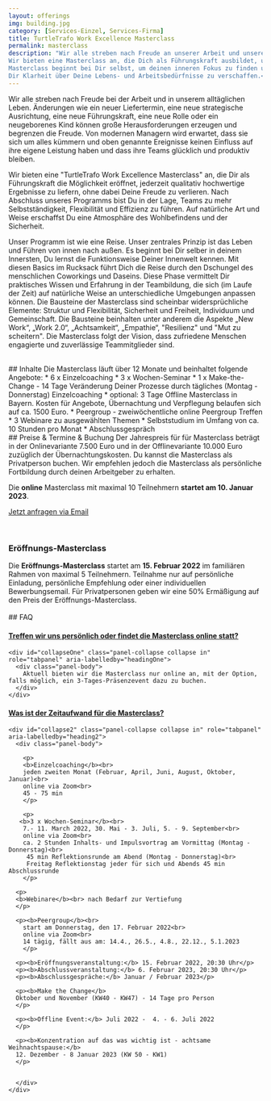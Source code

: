 ```yaml
---
layout: offerings
img: building.jpg
category: [Services-Einzel, Services-Firma]
title: TurtleTrafo Work Excellence Masterclass
permalink: masterclass
description: "Wir alle streben nach Freude an unserer Arbeit und unserem Leben.
Wir bieten eine Masterclass an, die Dich als Führungskraft ausbildet, um jederzeit qualitativ hochwertige Ergebnisse zu liefern, ohne Deine Freude zu verlieren. Die
Masterclass beginnt bei Dir selbst, um deinen inneren Fokus zu finden und
Dir Klarheit über Deine Lebens- und Arbeitsbedürfnisse zu verschaffen.<br><b>Startet online am 15. Februar 2022</b>"
---
```


<!--
Work Freedom Business Masterclass
Work Excellence Masterclass
Connect to the Wisdom of High Performance Management / delivery
Open the Secret of High Performance Management
Human Being Management Masterclass
Pandamy Flexible Management Masterclass
Change / Transformation Stable Management Masterclass
Challenge Resiliency
-->

Wir alle streben nach Freude bei der Arbeit und in unserem alltäglichen Leben. Änderungen wie ein neuer Liefertermin, eine neue strategische Ausrichtung, eine neue Führungskraft, eine neue Rolle oder ein neugeborenes Kind können große Herausforderungen erzeugen und begrenzen die Freude. Von modernen Managern wird erwartet, dass sie sich um alles kümmern und oben genannte Ereignisse keinen Einfluss auf ihre eigene Leistung haben und dass ihre Teams glücklich und produktiv bleiben.

Wir bieten eine "TurtleTrafo Work Excellence Masterclass" an, die Dir als Führungskraft die Möglichkeit eröffnet, jederzeit qualitativ hochwertige Ergebnisse zu liefern, ohne dabei Deine Freude zu verlieren. Nach Abschluss unseres Programms bist Du in der Lage, Teams zu mehr Selbstständigkeit, Flexibilität und Effizienz zu führen. Auf natürliche Art und Weise erschaffst Du eine Atmosphäre des Wohlbefindens und der Sicherheit.

Unser Programm ist wie eine Reise. Unser zentrales Prinzip ist das Leben und Führen von innen nach außen. Es beginnt bei Dir selber in deinem Innersten, Du lernst die Funktionsweise Deiner Innenwelt kennen. Mit diesen Basics im Rucksack führt Dich die Reise durch den Dschungel des menschlichen Coworkings und Daseins. Diese Phase vermittelt Dir praktisches Wissen und Erfahrung in der Teambildung, die sich (im Laufe der Zeit) auf natürliche Weise an unterschiedliche Umgebungen anpassen können. Die Bausteine der Masterclass sind scheinbar widersprüchliche Elemente: Struktur und Flexibilität, Sicherheit und Freiheit, Individuum und Gemeinschaft. Die Bausteine beinhalten unter anderem die Aspekte „New Work“, „Work 2.0“, „Achtsamkeit“, „Empathie“, "Resilienz" und "Mut zu scheitern". Die Masterclass folgt der Vision, dass zufriedene Menschen engagierte und zuverlässige Teammitglieder sind.


<br>
## Inhalte
Die Masterclass läuft über 12 Monate und beinhaltet folgende Angebote:
* 6 x Einzelcoaching
* 3 x Wochen-Seminar
* 1 x Make-the-Change - 14 Tage Veränderung Deiner Prozesse durch tägliches (Montag - Donnerstag) Einzelcoaching
* optional: 3 Tage Offline Masterclass in Bayern. Kosten für Angebote, Übernachtung und Verpflegung belaufen sich auf ca. 1500 Euro.
* Peergroup - zweiwöchentliche online Peergroup Treffen
* 3 Webinare zu ausgewählten Themen
* Selbststudium im Umfang von ca. 10 Stunden pro Monat
* Abschlussgespräch

<br>
## Preise & Termine & Buchung
Der Jahrespreis für für Masterclass beträgt in der Onlinevariante 7.500 Euro und in der Offlinevariante 10.000 Euro zuzüglich der Übernachtungskosten. Du kannst die Masterclass als Privatperson buchen. Wir empfehlen jedoch die Masterclass als persönliche Fortbildung durch deinen Arbeitgeber zu erhalten.

Die **online** Masterclass mit maximal 10 Teilnehmern **startet am 10. Januar 2023**.

<a href="mailto:{{ site.email }}?subject=Anfrage Masterclass" target="_blank" class="btn btn-primary">Jetzt anfragen via Email</a>

<br>
<div class="panel panel-info">
  <div class="panel-heading">
    <h3 class="panel-title">Eröffnungs-Masterclass</h3>
  </div>
  <div class="panel-body">
    Die <b>Eröffnungs-Masterclass</b> startet am <b>15. Februar 2022</b> im familiären Rahmen von maximal 5 Teilnehmern. Teilnahme nur auf persönliche Einladung, persönliche Empfehlung oder einer individuellen Bewerbungsemail. Für Privatpersonen geben wir eine 50% Ermäßigung auf den Preis der Eröffnungs-Masterclass.
  </div>
</div>


<br>
## FAQ
<div class="panel-group" id="accordion" role="tablist" aria-multiselectable="true">

  <div class="panel panel-default">
    <div class="panel-heading" role="tab" id="headingOne">
      <h4 class="panel-title">
        <a role="button" data-toggle="collapse" data-parent="#accordion" href="#collapseOne" aria-expanded="false" aria-controls="collapseOne">
          Treffen wir uns persönlich oder findet die Masterclass online statt?
        </a>
      </h4>
    </div>

    <div id="collapseOne" class="panel-collapse collapse in" role="tabpanel" aria-labelledby="headingOne">
      <div class="panel-body">
        Aktuell bieten wir die Masterclass nur online an, mit der Option, falls möglich, ein 3-Tages-Präsenzevent dazu zu buchen.
      </div>
    </div>
  </div>


  <div class="panel panel-default">
    <div class="panel-heading" role="tab" id="heading2">
      <h4 class="panel-title">
        <a role="button" data-toggle="collapse" data-parent="#accordion" href="#collapse2" aria-expanded="false" aria-controls="collapse2">
          Was ist der Zeitaufwand für die Masterclass?
        </a>
      </h4>
    </div>

    <div id="collapse2" class="panel-collapse collapse in" role="tabpanel" aria-labelledby="heading2">
      <div class="panel-body">

        <p>
        <b>Einzelcoaching</b><br>
        jeden zweiten Monat (Februar, April, Juni, August, Oktober, Januar)<br>
        online via Zoom<br>
        45 - 75 min
        </p>

        <p>
       <b>3 x Wochen-Seminar</b><br>
        7.- 11. March 2022, 30. Mai - 3. Juli, 5. - 9. September<br>
        online via Zoom<br>
        ca. 2 Stunden Inhalts- und Impulsvortrag am Vormittag (Montag - Donnerstag)<br>
         45 min Reflektionsrunde am Abend (Montag - Donnerstag)<br>
         Freitag Reflektionstag jeder für sich und Abends 45 min Abschlussrunde
        </p>

      <p>
      <b>Webinare</b><br> nach Bedarf zur Vertiefung
      </p>

      <p><b>Peergroup</b><br>
        start am Donnerstag, den 17. Februar 2022<br>
        online via Zoom<br>
        14 tägig, fällt aus am: 14.4., 26.5., 4.8., 22.12., 5.1.2023
        </p>

      <p><b>Eröffnungsveranstaltung:</b> 15. Februar 2022, 20:30 Uhr</p>
      <p><b>Abschlussveranstaltung:</b> 6. Februar 2023, 20:30 Uhr</p>
      <p><b>Abschlussgespräche:</b> Januar / Februar 2023</p>

      <p><b>Make the Change</b>
      Oktober und November (KW40 - KW47) - 14 Tage pro Person
      </p>

      <p><b>Offline Event:</b> Juli 2022 -  4. - 6. Juli 2022
      </p>

      <p><b>Konzentration auf das was wichtig ist - achtsame Weihnachtspause:</b>
      12. Dezember - 8 Januar 2023 (KW 50 - KW1)
      </p>


      </div>
    </div>
  </div>



  </div>
